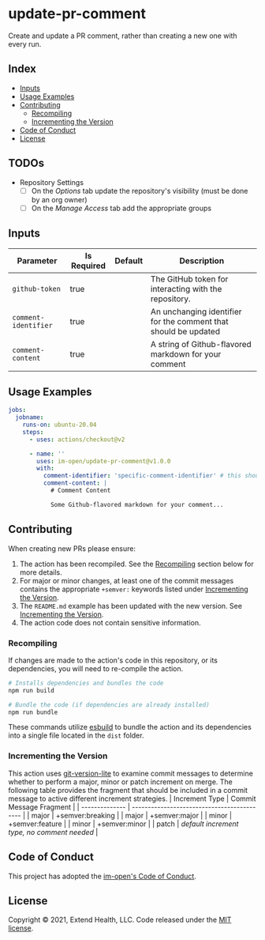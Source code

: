 # update-pr-comment

Create and update a PR comment, rather than creating a new one with every run.

## Index

- [Inputs](#inputs)
- [Usage Examples](#usage-examples)
- [Contributing](#contributing)
  - [Recompiling](#recompiling)
  - [Incrementing the Version](#incrementing-the-version)
- [Code of Conduct](#code-of-conduct)
- [License](#license)

## TODOs

- Repository Settings
  - [ ] On the _Options_ tab update the repository's visibility (must be done by an org owner)
  - [ ] On the _Manage Access_ tab add the appropriate groups

## Inputs

| Parameter            | Is Required | Default | Description                                                     |
| -------------------- | ----------- | ------- | --------------------------------------------------------------- |
| `github-token`       | true        |         | The GitHub token for interacting with the repository.           |
| `comment-identifier` | true        |         | An unchanging identifier for the comment that should be updated |
| `comment-content`    | true        |         | A string of Github-flavored markdown for your comment           |

## Usage Examples

```yml
jobs:
  jobname:
    runs-on: ubuntu-20.04
    steps:
      - uses: actions/checkout@v2

      - name: ''
        uses: im-open/update-pr-comment@v1.0.0
        with:
          comment-identifier: 'specific-comment-identifier' # this should not change
          comment-content: |
            # Comment Content

            Some Github-flavored markdown for your comment...
```

## Contributing

When creating new PRs please ensure:

1. The action has been recompiled. See the [Recompiling](#recompiling) section below for more details.
2. For major or minor changes, at least one of the commit messages contains the appropriate `+semver:` keywords listed under [Incrementing the Version](#incrementing-the-version).
3. The `README.md` example has been updated with the new version. See [Incrementing the Version](#incrementing-the-version).
4. The action code does not contain sensitive information.

### Recompiling

If changes are made to the action's code in this repository, or its dependencies, you will need to re-compile the action.

```sh
# Installs dependencies and bundles the code
npm run build

# Bundle the code (if dependencies are already installed)
npm run bundle
```

These commands utilize [esbuild](https://esbuild.github.io/getting-started/#bundling-for-node) to bundle the action and
its dependencies into a single file located in the `dist` folder.

### Incrementing the Version

This action uses [git-version-lite] to examine commit messages to determine whether to perform a major, minor or patch increment on merge. The following table provides the fragment that should be included in a commit message to active different increment strategies.
| Increment Type | Commit Message Fragment |
| -------------- | ------------------------------------------- |
| major | +semver:breaking |
| major | +semver:major |
| minor | +semver:feature |
| minor | +semver:minor |
| patch | _default increment type, no comment needed_ |

## Code of Conduct

This project has adopted the [im-open's Code of Conduct](https://github.com/im-open/.github/blob/master/CODE_OF_CONDUCT.md).

## License

Copyright &copy; 2021, Extend Health, LLC. Code released under the [MIT license](LICENSE).

[git-version-lite]: https://github.com/im-open/git-version-lite
